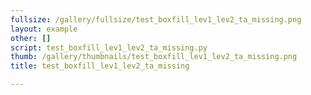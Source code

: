 ```yaml
---
fullsize: /gallery/fullsize/test_boxfill_lev1_lev2_ta_missing.png
layout: example
other: []
script: test_boxfill_lev1_lev2_ta_missing.py
thumb: /gallery/thumbnails/test_boxfill_lev1_lev2_ta_missing.png
title: test_boxfill_lev1_lev2_ta_missing

---
```

